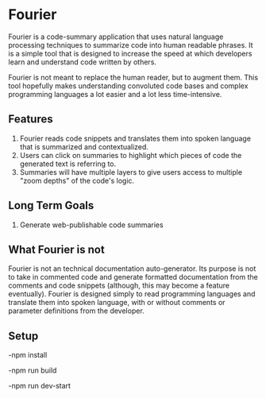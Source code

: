 # Fourier

Fourier is a code-summary application that uses natural language processing techniques to summarize code into human readable phrases. It is a simple tool that is designed to increase the speed at which developers learn and understand code written by others.

Fourier is not meant to replace the human reader, but to augment them. This tool hopefully makes understanding convoluted code bases and complex programming languages a lot easier and a lot less time-intensive.


## Features

1) Fourier reads code snippets and translates them into spoken language that is summarized and contextualized.
2) Users can click on summaries to highlight which pieces of code the generated text is referring to.
3) Summaries will have multiple layers to give users access to multiple "zoom depths" of the code's logic.

## Long Term Goals
1) Generate web-publishable code summaries


## What Fourier is not

Fourier is not an technical documentation auto-generator. Its purpose is not to take in commented code and generate formatted documentation from the comments and code snippets (although, this may become a feature eventually). Fourier is designed simply to read programming languages and translate them into spoken language, with or without comments or parameter definitions from the developer.


## Setup

-npm install

-npm run build
  
-npm run dev-start

